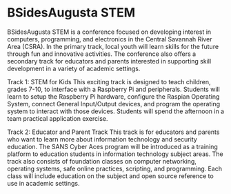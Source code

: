 # BSidesAugusta STEM
BSidesAugusta STEM is a conference focused on developing interest in computers, programming, and electronics in the Central Savannah River Area (CSRA).  In the primary track, local youth will learn skills for the future through fun and innovative activities.  The conference also offers a secondary track for educators and parents interested in supporting skill development in a variety of academic settings.

Track 1: STEM for Kids
This exciting track is designed to teach children, grades 7-10, to interface with a Raspberry Pi and peripherals.  Students will learn to setup the Raspberry Pi hardware, configure the Raspian Operating System, connect General Input/Output devices, and program the operating system to interact with those devices.  Students will spend the afternoon in a team practical application exercise.  

Track 2:  Educator and Parent Track
This track is for educators and parents who want to learn more about information technology and security education.  The SANS Cyber Aces program will be introduced as a training platform to education students in information technology subject areas.  The track also consists of foundation classes on computer networking, operating systems, safe online practices, scripting, and programming.  Each class will include education on the subject and open source reference to use in academic settings.
